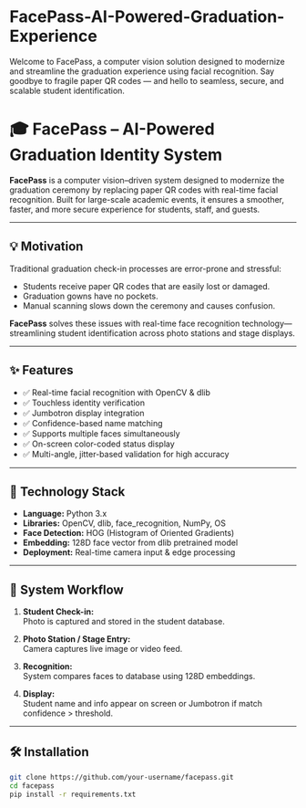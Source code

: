 # FacePass-AI-Powered-Graduation-Experience
Welcome to FacePass, a computer vision solution designed to modernize and streamline the graduation experience using facial recognition. Say goodbye to fragile paper QR codes — and hello to seamless, secure, and scalable student identification.

# 🎓 FacePass – AI-Powered Graduation Identity System

**FacePass** is a computer vision–driven system designed to modernize the graduation ceremony by replacing paper QR codes with real-time facial recognition. Built for large-scale academic events, it ensures a smoother, faster, and more secure experience for students, staff, and guests.

---

## 💡 Motivation

Traditional graduation check-in processes are error-prone and stressful:
- Students receive paper QR codes that are easily lost or damaged.
- Graduation gowns have no pockets.
- Manual scanning slows down the ceremony and causes confusion.

**FacePass** solves these issues with real-time face recognition technology—streamlining student identification across photo stations and stage displays.

---

## ✨ Features

- ✅ Real-time facial recognition with OpenCV & dlib
- ✅ Touchless identity verification
- ✅ Jumbotron display integration
- ✅ Confidence-based name matching
- ✅ Supports multiple faces simultaneously
- ✅ On-screen color-coded status display
- ✅ Multi-angle, jitter-based validation for high accuracy

---

## 🧠 Technology Stack

- **Language:** Python 3.x  
- **Libraries:** OpenCV, dlib, face_recognition, NumPy, OS  
- **Face Detection:** HOG (Histogram of Oriented Gradients)  
- **Embedding:** 128D face vector from dlib pretrained model  
- **Deployment:** Real-time camera input & edge processing

---

## 🔁 System Workflow

1. **Student Check-in:**  
   Photo is captured and stored in the student database.

2. **Photo Station / Stage Entry:**  
   Camera captures live image or video feed.

3. **Recognition:**  
   System compares faces to database using 128D embeddings.

4. **Display:**  
   Student name and info appear on screen or Jumbotron if match confidence > threshold.

---

## 🛠️ Installation

```bash
git clone https://github.com/your-username/facepass.git
cd facepass
pip install -r requirements.txt
